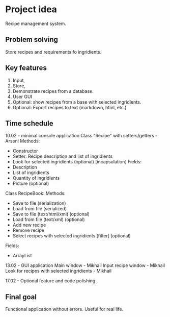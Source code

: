 # Project idea

Recipe management system.

## Problem solving

Store recipes and requirements fo ingridients. 

## Key features

1. Input, 
2. Store, 
3. Demonstrate recipes from a database. 
4. User GUI
5. Optional: show recipes from a base with selected ingridients.
6. Optional: Export recipes to text (markdown, html, etc.)

## Time schedule

10.02 - minimal console application
Class "Recipe" with setters/getters - Arseni
Methods:
- Constructor
- Setter: Recipe description and list of ingridients
- Look for selected ingridients (optional) [incapsulation]
Fields:
- Description
- List of ingridients
- Quantity of ingridients
- Picture (optional)

Class RecipeBook:
Methods:
- Save to file (serialization)
- Load from file (serialized)
- Save to file (text/html/xml) (optional)
- Load from file (text/xml) (optional)
- Add new recipe
- Remove recipe
- Select recipes with selected ingridients [filter] (optional)

Fields:
- ArrayList<Recipe>

13.02 - GUI application
Main window - Mikhail
Input recipe window - Mikhail
Look for recipes with selected ingridients - Mikhail


17.02 - Optional feature and code polishing.

## Final goal

Functional application without errors. Useful for real life.








